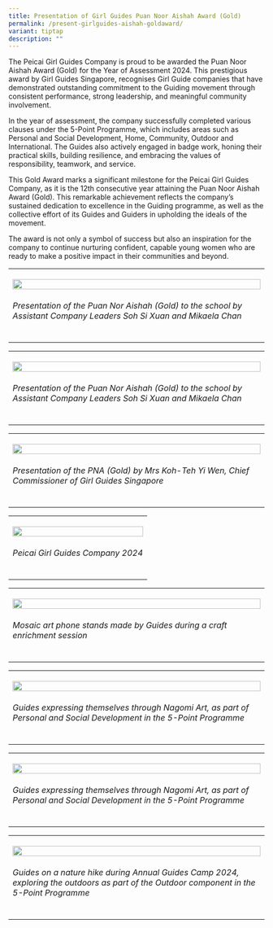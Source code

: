 ```yaml
---
title: Presentation of Girl Guides Puan Noor Aishah Award (Gold)
permalink: /present-girlguides-aishah-goldaward/
variant: tiptap
description: ""
---
```

<p>The Peicai Girl Guides Company is proud to be awarded the Puan Noor Aishah
Award (Gold) for the Year of Assessment 2024. This prestigious award by
Girl Guides Singapore, recognises Girl Guide companies that have demonstrated
outstanding commitment to the Guiding movement through consistent performance,
strong leadership, and meaningful community involvement.</p>
<p>In the year of assessment, the company successfully completed various
clauses under the 5-Point Programme, which includes areas such as Personal
and Social Development, Home, Community, Outdoor and International. The
Guides also actively engaged in badge work, honing their practical skills,
building resilience, and embracing the values of responsibility, teamwork,
and service.</p>
<p>This Gold Award marks a significant milestone for the Peicai Girl Guides
Company, as it is the 12th consecutive year attaining the Puan Noor Aishah
Award (Gold). This remarkable achievement reflects the company’s sustained
dedication to excellence in the Guiding programme, as well as the collective
effort of its Guides and Guiders in upholding the ideals of the movement.</p>
<p>The award is not only a symbol of success but also an inspiration for
the company to continue nurturing confident, capable young women who are
ready to make a positive impact in their communities and beyond.</p>
<table style="minWidth: 25px">
<colgroup>
<col>
</colgroup>
<tbody>
<tr>
<th rowspan="1" colspan="1">
<p></p>
<div class="isomer-image-wrapper">
<img style="width: 100%" height="auto" width="100%" alt="" src="/images/Announcement/GirlGuides_AishahAward_25_1.jpg">
</div>
</th>
</tr>
<tr>
<td rowspan="1" colspan="1">
<p><em>Presentation of the Puan Nor Aishah (Gold) to the school by Assistant Company Leaders Soh Si Xuan and Mikaela Chan</em>
</p>
</td>
</tr>
<tr>
<td rowspan="1" colspan="1">
<p></p>
</td>
</tr>
</tbody>
</table>
<table style="minWidth: 25px">
<colgroup>
<col>
</colgroup>
<tbody>
<tr>
<th rowspan="1" colspan="1">
<p></p>
<div class="isomer-image-wrapper">
<img style="width: 100%" height="auto" width="100%" alt="" src="/images/Announcement/GirlGuides_AishahAward_25_2.jpg">
</div>
</th>
</tr>
<tr>
<td rowspan="1" colspan="1">
<p><em>Presentation of the Puan Nor Aishah (Gold) to the school by Assistant Company Leaders Soh Si Xuan and Mikaela Chan</em>
</p>
</td>
</tr>
<tr>
<td rowspan="1" colspan="1">
<p></p>
</td>
</tr>
</tbody>
</table>
<table style="minWidth: 25px">
<colgroup>
<col>
</colgroup>
<tbody>
<tr>
<th rowspan="1" colspan="1">
<p></p>
<div class="isomer-image-wrapper">
<img style="width: 100%" height="auto" width="100%" alt="" src="/images/Announcement/GirlGuides_AishahAward_25_3.jpg">
</div>
</th>
</tr>
<tr>
<td rowspan="1" colspan="1">
<p><em>Presentation of the PNA (Gold) by Mrs Koh-Teh Yi Wen, Chief Commissioner of Girl Guides Singapore</em>
</p>
</td>
</tr>
<tr>
<td rowspan="1" colspan="1">
<p></p>
</td>
</tr>
</tbody>
</table>
<table style="minWidth: 25px">
<colgroup>
<col>
</colgroup>
<tbody>
<tr>
<th rowspan="1" colspan="1">
<p></p>
<div class="isomer-image-wrapper">
<img style="width: 100%" height="auto" width="100%" alt="" src="/images/Announcement/GirlGuides_AishahAward_25_4.jpg">
</div>
</th>
</tr>
<tr>
<td rowspan="1" colspan="1">
<p><em>Peicai Girl Guides Company 2024</em>
</p>
</td>
</tr>
<tr>
<td rowspan="1" colspan="1">
<p></p>
</td>
</tr>
</tbody>
</table>
<table style="minWidth: 25px">
<colgroup>
<col>
</colgroup>
<tbody>
<tr>
<th rowspan="1" colspan="1">
<p></p>
<div class="isomer-image-wrapper">
<img style="width: 100%" height="auto" width="100%" alt="" src="/images/Announcement/GirlGuides_AishahAward_25_5.jpg">
</div>
</th>
</tr>
<tr>
<td rowspan="1" colspan="1">
<p><em>Mosaic art phone stands made by Guides during a craft enrichment session</em>
</p>
</td>
</tr>
<tr>
<td rowspan="1" colspan="1">
<p></p>
</td>
</tr>
</tbody>
</table>
<table style="minWidth: 25px">
<colgroup>
<col>
</colgroup>
<tbody>
<tr>
<th rowspan="1" colspan="1">
<p></p>
<div class="isomer-image-wrapper">
<img style="width: 100%" height="auto" width="100%" alt="" src="/images/Announcement/GirlGuides_AishahAward_25_6.jpg">
</div>
</th>
</tr>
<tr>
<td rowspan="1" colspan="1">
<p><em>Guides expressing themselves through Nagomi Art, as part of Personal and Social Development in the 5-Point Programme</em>
</p>
</td>
</tr>
<tr>
<td rowspan="1" colspan="1">
<p></p>
</td>
</tr>
</tbody>
</table>
<table style="minWidth: 25px">
<colgroup>
<col>
</colgroup>
<tbody>
<tr>
<th rowspan="1" colspan="1">
<p></p>
<div class="isomer-image-wrapper">
<img style="width: 100%" height="auto" width="100%" alt="" src="/images/Announcement/GirlGuides_AishahAward_25_7.jpg">
</div>
</th>
</tr>
<tr>
<td rowspan="1" colspan="1">
<p><em>Guides expressing themselves through Nagomi Art, as part of Personal and Social Development in the 5-Point Programme</em>
</p>
</td>
</tr>
<tr>
<td rowspan="1" colspan="1">
<p></p>
</td>
</tr>
</tbody>
</table>
<table style="minWidth: 25px">
<colgroup>
<col>
</colgroup>
<tbody>
<tr>
<th rowspan="1" colspan="1">
<p></p>
<div class="isomer-image-wrapper">
<img style="width: 100%" height="auto" width="100%" alt="" src="/images/Announcement/GirlGuides_AishahAward_25_8.jpg">
</div>
</th>
</tr>
<tr>
<td rowspan="1" colspan="1">
<p><em>Guides on a nature hike during Annual Guides Camp 2024, exploring the outdoors as part of the Outdoor component in the 5-Point Programme</em>
</p>
</td>
</tr>
<tr>
<td rowspan="1" colspan="1">
<p></p>
</td>
</tr>
</tbody>
</table>
<p></p>